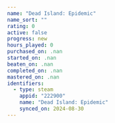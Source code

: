 ```yaml
---
name: "Dead Island: Epidemic"
name_sort: ""
rating: 0
active: false
progress: new
hours_played: 0
purchased_on: .nan
started_on: .nan
beaten_on: .nan
completed_on: .nan
mastered_on: .nan
identifiers:
  - type: steam
    appid: "222900"
    name: "Dead Island: Epidemic"
    synced_on: 2024-08-30
---
```

